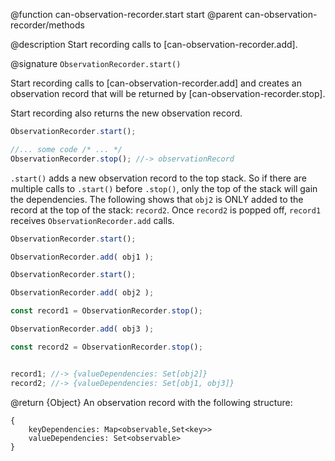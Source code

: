 @function can-observation-recorder.start start
@parent can-observation-recorder/methods

@description Start recording calls to [can-observation-recorder.add].

@signature `ObservationRecorder.start()`

Start recording calls to [can-observation-recorder.add] and creates an
observation record that will be returned by [can-observation-recorder.stop].

Start recording also returns the new observation record.

```js
ObservationRecorder.start();

//... some code /* ... */
ObservationRecorder.stop(); //-> observationRecord
```

`.start()` adds a new observation record to the top stack.  So if there are multiple calls to
`.start()` before `.stop()`, only the top of the stack will gain the dependencies. The following shows that
`obj2` is ONLY added to the record at the top of the stack: `record2`.  Once `record2` is popped off,
`record1` receives `ObservationRecorder.add` calls.

```js
ObservationRecorder.start();

ObservationRecorder.add( obj1 );

ObservationRecorder.start();

ObservationRecorder.add( obj2 );

const record1 = ObservationRecorder.stop();

ObservationRecorder.add( obj3 );

const record2 = ObservationRecorder.stop();


record1; //-> {valueDependencies: Set[obj2]}
record2; //-> {valueDependencies: Set[obj1, obj3]}
```


@return {Object} An observation record with the following structure:

  ```
  {
      keyDependencies: Map<observable,Set<key>>
      valueDependencies: Set<observable>
  }
  ```

